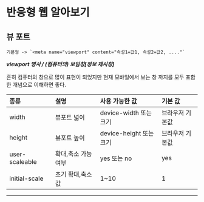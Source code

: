 # 반응형 웹 알아보기

## 뷰 포트

```
기본형 -> `<meta name="viewport" content="속성1=값1, 속성2=값2, ...."`
```

**_viewport 명사 / (컴퓨터의) 보임창[정보 제시창]_**

흔히 컴퓨터의 창으로 많이 표현이 되었지만 현재 모바일에서 보는 창 까지를 모두 포함한 개념으로 이해하면 좋다.

| 종류           | 설명                | 사용 가능한 값          | 기본 값         |
| :------------- | :------------------ | :---------------------- | :-------------- |
| width          | 뷰포트 넓이         | device-width 또는 크기  | 브라우저 기본값 |
| height         | 뷰포트 높이         | device-height 또는 크기 | 브라우저 기본값 |
| user-scaleable | 확대,축소 가능 여부 | yes 또는 no             | yes             |
| initial-scale  | 초기 확대,축소 값   | 1~10                    | 1               |

---
